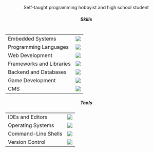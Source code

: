 <div align="center">
    <p>Self-taught programming hobbyist and high school student</p>
    <table>
        <tr>
            <h5>Skills</h5>
            <table>
                <tr>
                    <td>Embedded Systems</td>
                    <td><img src="https://skillicons.dev/icons?i=arduino,raspberrypi"/></td>
                </tr>
                <tr>
                    <td>Programming Languages</td>
                    <td><img src="https://skillicons.dev/icons?i=c,cpp,cs,py"/></td>
                </tr>
                <tr>
                    <td>Web Development</td>
                    <td><img src="https://skillicons.dev/icons?i=html,css,js,ts"/></td>
                </tr>
                <tr>
                    <td>Frameworks and Libraries</td>
                    <td><img src="https://skillicons.dev/icons?i=angular,react,electron"/></td>
                </tr>
                <tr>
                    <td>Backend and Databases</td>
                    <td><img src="https://skillicons.dev/icons?i=firebase,nodejs,php,mysql"/></td>
                </tr>
                <tr>
                    <td>Game Development</td>
                    <td><img src="https://skillicons.dev/icons?i=unity"/></td>
                </tr>
                <tr>
                    <td>CMS</td>
                    <td><img src="https://skillicons.dev/icons?i=wordpress"/></td>
                </tr>
            </table>
        </tr>
        <tr>
            <h5>Tools</h5>
            <table>
                <tr>
                    <td>IDEs and Editors</td>
                    <td><img src="https://skillicons.dev/icons?i=androidstudio,codepen,vscode,vim,neovim,visualstudio&perline=4"/></td>
                </tr>
                <tr>
                    <td>Operating Systems</td>
                    <td><img src="https://skillicons.dev/icons?i=windows,ubuntu&perline=2"/></td>
                </tr>
                <tr>
                    <td>Command-Line Shells</td>
                    <td><img src="https://skillicons.dev/icons?i=pwsh,bash&perline=2"/></td>
                </tr>
                <tr>
                    <td>Version Control</td>
                    <td><img src="https://skillicons.dev/icons?i=git&perline=1"/></td>
                </tr>
            </table>
        </tr>
    </table>
</div>
